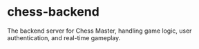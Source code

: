 # chess-backend
The backend server for Chess Master, handling game logic, user authentication, and real-time gameplay.
